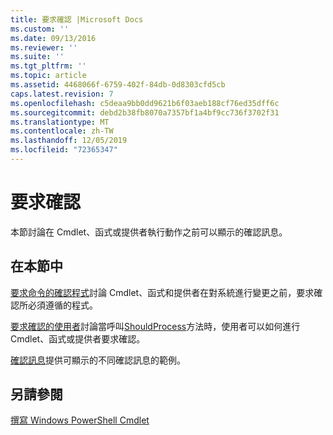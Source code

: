```yaml
---
title: 要求確認 |Microsoft Docs
ms.custom: ''
ms.date: 09/13/2016
ms.reviewer: ''
ms.suite: ''
ms.tgt_pltfrm: ''
ms.topic: article
ms.assetid: 4468066f-6759-402f-84db-0d8303cfd5cb
caps.latest.revision: 7
ms.openlocfilehash: c5deaa9bb0dd9621b6f03aeb188cf76ed35dff6c
ms.sourcegitcommit: debd2b38fb8070a7357bf1a4bf9cc736f3702f31
ms.translationtype: MT
ms.contentlocale: zh-TW
ms.lasthandoff: 12/05/2019
ms.locfileid: "72365347"
---
```

# <a name="requesting-confirmation"></a>要求確認

本節討論在 Cmdlet、函式或提供者執行動作之前可以顯示的確認訊息。

## <a name="in-this-section"></a>在本節中

[要求命令的確認程式](./requesting-confirmation-from-cmdlets.md)討論 Cmdlet、函式和提供者在對系統進行變更之前，要求確認所必須遵循的程式。

[要求確認的使用者](./users-requesting-confirmation.md)討論當呼叫[ShouldProcess](/dotnet/api/System.Management.Automation.Cmdlet.ShouldProcess)方法時，使用者可以如何進行 Cmdlet、函式或提供者要求確認。

[確認訊息](./confirmation-messages.md)提供可顯示的不同確認訊息的範例。

## <a name="see-also"></a>另請參閱

[撰寫 Windows PowerShell Cmdlet](./writing-a-windows-powershell-cmdlet.md)
